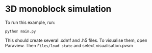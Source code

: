 # 3D monoblock simulation

To run this example, run:

```
python main.py
```

This should create several .xdmf and .h5 files.
To visualise them, open Paraview. Then `Files/load state` and select visualisation.pvsm